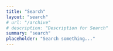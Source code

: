 ```yaml
---
title: "Search"
layout: "search"
# url: "/archive"
# description: "Description for Search"
summary: "search"
placeholder: "Search something..."
---
```

